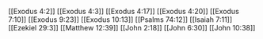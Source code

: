 [[Exodus 4:2]]
[[Exodus 4:3]]
[[Exodus 4:17]]
[[Exodus 4:20]]
[[Exodus 7:10]]
[[Exodus 9:23]]
[[Exodus 10:13]]
[[Psalms 74:12]]
[[Isaiah 7:11]]
[[Ezekiel 29:3]]
[[Matthew 12:39]]
[[John 2:18]]
[[John 6:30]]
[[John 10:38]]
